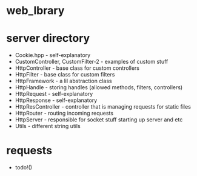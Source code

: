 # web_lbrary

# server directory
- Cookie.hpp - self-explanatory
- CustomController, CustomFilter-2 - examples of custom stuff
- HttpController - base class for custom controllers
- HttpFilter - base class for custom filters
- HttpFramework - a lil abstraction class
- HttpHandle - storing handles (allowed methods, filters, controllers)
- HttpRequest - self-explanatory
- HttpResponse - self-explanatory
- HttpResController - controller that is managing requests for static files
- HttpRouter - routing incoming requests
- HttpServer - responsible for socket stuff starting up server and etc
- Utils - different string utils


# requests
- todo!()